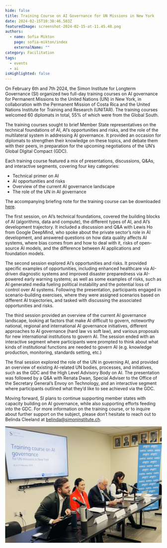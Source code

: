 ```yaml
---
hide: false
title: Training Course on AI Governance for UN Missions in New York
date: 2024-02-15T10:38:46.503Z
featuredImage: screenshot-2024-02-15-at-11.45.48.png
authors:
  - name: Sofia Mikton
    page: sofia-mikton/index
    externalName: ""
category: Facilitation
tags:
  - events
  - ai
isHighlighted: false
---
```

On February 6th and 7th 2024, the Simon Institute for Longterm Governance (SI) organized two full-day training courses on AI governance for Permanent Missions to the United Nations (UN) in New York, in collaboration with the Permanent Mission of Costa Rica and the United Nations Institute for Training and Research (UNITAR). The training courses welcomed 60 diplomats in total, 55% of which were from the Global South. 

The training courses sought to brief Member State representatives on the technical foundations of AI, AI’s opportunities and risks, and the role of the multilateral system in addressing AI governance. It provided an occasion for diplomats to strengthen their knowledge on these topics, and debate them with their peers, in preparation for the upcoming negotiations of the UN’s Global DIgital Compact (GDC).

Each training course featured a mix of presentations, discussions, Q&As, and interactive segments, covering four key categories: 

* Technical primer on AI
* AI opportunities and risks
* Overview of the current AI governance landscape 
* The role of the UN in AI governance 

The accompanying briefing note for the training course can be downloaded [here](https://drive.google.com/file/d/1_OQXjDgxr25DASh8TLhgViLyAq7BdZc0/view?usp=sharing). 

The first session, on AI’s technical foundations, covered the building blocks of AI (algorithms, data and compute), the different types of AI, and AI’s development trajectory. It included a discussion and Q&A with Lewis Ho from Google DeepMind, who spoke about the private sector’s role in AI development, and answered questions on how data quality affects AI systems, where bias comes from and how to deal with it, risks of open-source AI models, and the difference between AI applications and foundation models. 

The second session explored AI’s opportunities and risks. It provided specific examples of opportunities, including enhanced healthcare via AI-driven diagnostic systems and improved disaster preparedness via AI-powered early warning systems; as well as some examples of risks, such as AI generated media fueling political instability and the potential loss of control over AI systems. Following the presentation, participants engaged in scenario-building exercises, where they were assigned scenarios based on different AI trajectories, and tasked with discussing the associated opportunities and risks.

The third session provided an overview of the current AI governance landscape, looking at factors that make AI difficult to govern, noteworthy national, regional and international AI governance initiatives, different approaches to AI governance (hard law vs soft law), and various proposals for new international institutions to govern AI. The session ended with an interactive segment where participants were prompted to think about what kinds of institutional functions are needed to govern AI (e.g. knowledge production, monitoring, standards setting, etc.) 

The final session explored the role of the UN in governing AI, and provided an overview of existing AI-related UN bodies, processes, and initiatives, such as the GDC and the High Level Advisory Body on AI. The presentation was followed by a Q&A with Renata Dwan, Special Adviser to the Office of the Secretary General’s Envoy on Technology, and an interactive segment where participants outlined what they’d like to see achieved via the GDC. 

Moving forward, SI plans to continue supporting member states with capacity building on AI governance, while also supporting efforts feeding into the GDC. For more information on the training course, or to inquire about further support on the subject, please don’t hesitate to reach out to Belinda Cleeland at [belinda@simoninstitute.ch](mailto:belinda@simoninstitute.ch).



![](screenshot-2024-02-16-at-12.04.46.png)